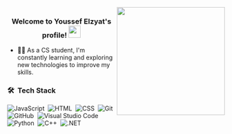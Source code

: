 
<img width="250" align="right" src="https://media2.giphy.com/media/v1.Y2lkPTc5MGI3NjExbXdiaDZieGY0c28zdWg2d3p3bTY2anc0YXkzem5zM2ZuN3d5bmNsMiZlcD12MV9pbnRlcm5hbF9naWZfYnlfaWQmY3Q9Zw/137EaR4vAOCn1S/giphy.gif">

<h3 align="center">
  Welcome to Youssef Elzyat's profile!
  <img src="https://media.giphy.com/media/hvRJCLFzcasrR4ia7z/giphy.gif" width="28">
  </h3>

<!-- Typing SVG by DenverCoder1 - https://github.com/DenverCoder1/readme-typing-svg -->


- 👨‍💻 As a CS student, I'm constantly learning and exploring new technologies to improve my skills.

<!-- ### Connect with Me :

<a href="www.linkedin.com/in/youssef-meligy/" target="_blank"><img src="https://content.linkedin.com/content/dam/me/business/en-us/amp/brand-site/v2/bg/LI-Logo.svg.original.svg"/></a>
-->
### 🛠 &nbsp;Tech Stack
![JavaScript](https://img.shields.io/badge/-JavaScript-05122A?style=flat&logo=javascript)&nbsp;
![HTML](https://img.shields.io/badge/-HTML-05122A?style=flat&logo=HTML5)&nbsp;
![CSS](https://img.shields.io/badge/-CSS-05122A?style=flat&logo=CSS3&logoColor=1572B6)&nbsp;
![Git](https://img.shields.io/badge/-Git-05122A?style=flat&logo=git)&nbsp;
![GitHub](https://img.shields.io/badge/-GitHub-05122A?style=flat&logo=github)&nbsp;
![Visual Studio Code](https://img.shields.io/badge/-Visual%20Studio%20Code-05122A?style=flat&logo=visual-studio-code&logoColor=007ACC)&nbsp;
![Python](https://img.shields.io/badge/-Python%20-05122A?style=flat&logo=python)&nbsp;
![C++](https://img.shields.io/badge/C%2B%2B-Z?logo=c%2B%2B)&nbsp;
![.NET](https://img.shields.io/badge/-dotnet-05122A?style=flat&logo=dotnet)&nbsp;




